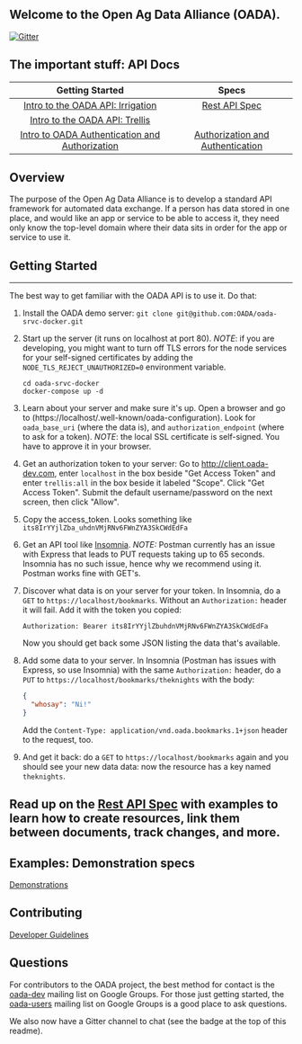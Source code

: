## Welcome to the **Open Ag Data Alliance** (OADA).

[![Gitter](https://badges.gitter.im/Join%20Chat.svg)](https://gitter.im/OADA/oada-docs?utm_source=badge&utm_medium=badge&utm_campaign=pr-badge)

## The important stuff: API Docs


|   Getting Started       |       Specs                 |
|:-----------------------:|:---------------------------:|
| [Intro to the OADA API: Irrigation](https://cdn.rawgit.com/OADA/oada-docs/master/intro/OADA_API_Intro_Irrigation.html) | [Rest API Spec](rest-specs/README.md)
| [Intro to the OADA API: Trellis](https://cdn.rawgit.com/OADA/oada-docs/master/intro/OADA_API_Intro_Trellis.html) | 
| [Intro to OADA Authentication and Authorization](getting_started/auth/README.md) | [Authorization and Authentication](rest-specs/Authentication_and_Authorization.md) |

## Overview
The purpose of the Open Ag Data Alliance is to develop a standard API framework for 
automated data exchange.  If a person has data stored in one place,
and would like an app or service to be able to access it, they need only know the
top-level domain where their data sits in order for the app or service to use it.

## Getting Started
--------------------------------------
The best way to get familiar with the OADA API is to use it.  Do that:

1. Install the OADA demo server:
   ```git clone git@github.com:OADA/oada-srvc-docker.git```

2. Start up the server (it runs on localhost at port 80).  *NOTE*: if you are developing, you might want to turn off TLS errors for the node services for your self-signed certificates by adding the `NODE_TLS_REJECT_UNAUTHORIZED=0` environment variable.
   ```
   cd oada-srvc-docker
   docker-compose up -d
   ```

3. Learn about your server and make sure it's up.  Open a browser and go to 
   (https://localhost/.well-known/oada-configuration).
   Look for `oada_base_uri` (where the data is), and 
   `authorization_endpoint` (where to ask for a token).  *NOTE*: the local SSL 
   certificate is self-signed.  You have to approve it in your browser.

4. Get an authorization token to your server:
   Go to http://client.oada-dev.com, enter `localhost` in the box beside 
   "Get Access Token" and enter `trellis:all` in the box beside it labeled "Scope".  Click "Get Access Token".  Submit the default 
   username/password on the next screen, then click "Allow".

5. Copy the access_token.  Looks something like `its8IrYYjlZba_uhdnVMjRNv6FWnZYA3SkCWdEdFa`

6. Get an API tool like [Insomnia](https://insomnia.rest/).  *NOTE:* Postman currently has an issue with Express that leads to PUT requests taking up to 65 seconds.  Insomnia has no such issue, hence why we recommend using it.  Postman works fine with GET's.

7. Discover what data is on your server for your token.  In Insomnia,
   do a `GET` to `https://localhost/bookmarks`.  Without an `Authorization:` header
   it will fail.  Add it with the token you copied: 
   ```
   Authorization: Bearer its8IrYYjlZbuhdnVMjRNv6FWnZYA3SkCWdEdFa
   ```  
   Now you should get back some JSON listing the data that's available.

8. Add some data to your server.  In Insomnia (Postman has issues with Express, so use Insomnia) with  the same `Authorization:` header, 
   do a `PUT` to `https://localhost/bookmarks/theknights` with the body:
   ```json
   {
     "whosay": "Ni!"
   }
   ```
   Add the `Content-Type: application/vnd.oada.bookmarks.1+json` header to the request, too.

9. And get it back: do a `GET` to `https://localhost/bookmarks` again
   and you should see your new data data: now the resource has a key named `theknights`.

Read up on the [Rest API Spec](rest-specs/README.md) with examples to learn how to
create resources, link them between documents, track changes, and more.
--------------------------------------------------

## Examples: Demonstration specs
[Demonstrations](demo-specs/README.md)

## Contributing
[Developer Guidelines](contributing/Developer-Guidelines.md)


## Questions
For contributors to the OADA project, the best method for contact is the
[oada-dev][oada-dev] mailing list on Google Groups.  For those just getting
started, the [oada-users][oada-users] mailing list on Google Groups is a good
place to ask questions.

We also now have a Gitter channel to chat (see the badge at the top of this readme).

[oada-dev]: https://groups.google.com/forum/#!forum/oada-dev
[oada-users]: https://groups.google.com/forum/#!forum/oada-users
[slides]: http://openag.io/OADA_Overview.pdf
[api-slides]: http://openag.io/OADA_API_Overview.pdf
